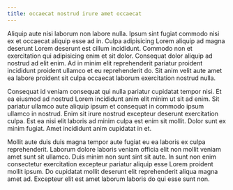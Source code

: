 ```yaml
---
title: occaecat nostrud irure amet occaecat
---
```


Aliquip aute nisi laborum non labore nulla. Ipsum sint fugiat commodo nisi ex et occaecat aliquip esse ad in. Culpa adipisicing Lorem aliquip ad magna deserunt Lorem deserunt est cillum incididunt. Commodo non et exercitation qui adipisicing enim et sit dolor. Consequat dolor aliquip ad nostrud ad elit enim. Ad in minim elit reprehenderit pariatur proident incididunt proident ullamco et eu reprehenderit do. Sit anim velit aute amet ea labore proident sit culpa occaecat laborum exercitation nostrud nulla.

Consequat id veniam consequat qui nulla pariatur cupidatat tempor nisi. Et ea eiusmod ad nostrud Lorem incididunt anim elit minim ut sit ad enim. Sit pariatur ullamco aute aliquip ipsum et consequat in commodo ipsum ullamco in nostrud. Enim sit irure nostrud excepteur deserunt exercitation culpa. Est ea nisi elit laboris ad minim culpa est enim sit mollit. Dolor sunt ex minim fugiat. Amet incididunt anim cupidatat in et.

Mollit aute duis duis magna tempor aute fugiat eu ea laboris ex culpa reprehenderit. Laborum dolore laboris veniam officia elit non mollit veniam amet sunt sit ullamco. Duis minim non sunt sint sit aute. In sunt non enim consectetur exercitation excepteur pariatur aliquip esse Lorem proident mollit ipsum. Do cupidatat mollit deserunt elit reprehenderit aliqua magna amet ad. Excepteur elit est amet laborum laboris do qui esse sunt non.